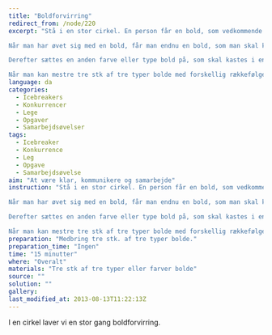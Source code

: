 ```yaml
---
title: "Boldforvirring"
redirect_from: /node/220
excerpt: "Stå i en stor cirkel. En person får en bold, som vedkommende kaster til en anden i cirklen. Alle skal have bolden nøjagtigt en gang i cirklen. Den første person starter bolden igen, og den skal kastes i samme rækkefølge som før.

Når man har øvet sig med en bold, får man endnu en bold, som man skal kaste rundt i samme rækkefølge, indtil man kan klare tre bolde.

Derefter sættes en anden farve eller type bold på, som skal kastes i en ny rækkefølge. Dette skal foregå samtidig med den anden bold.

Når man kan mestre tre stk af tre typer bolde med forskellig rækkefølge, har man løst opgaven."
language: da
categories:
  - Icebreakers
  - Konkurrencer
  - Lege
  - Opgaver
  - Samarbejdsøvelser
tags:
  - Icebreaker
  - Konkurrence
  - Leg
  - Opgave
  - Samarbejdsøvelse
aim: "At være klar, kommunikere og samarbejde"
instruction: "Stå i en stor cirkel. En person får en bold, som vedkommende kaster til en anden i cirklen. Alle skal have bolden nøjagtigt en gang i cirklen. Den første person starter bolden igen, og den skal kastes i samme rækkefølge som før.

Når man har øvet sig med en bold, får man endnu en bold, som man skal kaste rundt i samme rækkefølge, indtil man kan klare tre bolde.

Derefter sættes en anden farve eller type bold på, som skal kastes i en ny rækkefølge. Dette skal foregå samtidig med den anden bold.

Når man kan mestre tre stk af tre typer bolde med forskellig rækkefølge, har man løst opgaven."
preparation: "Medbring tre stk. af tre typer bolde."
preparation_time: "Ingen"
time: "15 minutter"
where: "Overalt"
materials: "Tre stk af tre typer eller farver bolde"
source: ""
solution: ""
gallery:
last_modified_at: 2013-08-13T11:22:13Z
---
```

I en cirkel laver vi en stor gang boldforvirring.
